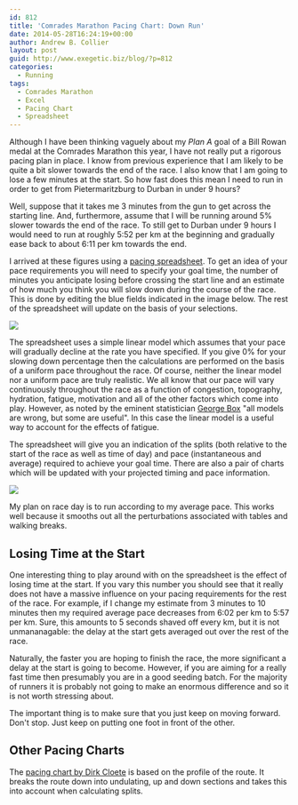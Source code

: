 ```yaml
---
id: 812
title: 'Comrades Marathon Pacing Chart: Down Run'
date: 2014-05-28T16:24:19+00:00
author: Andrew B. Collier
layout: post
guid: http://www.exegetic.biz/blog/?p=812
categories:
  - Running
tags:
  - Comrades Marathon
  - Excel
  - Pacing Chart
  - Spreadsheet
---
```

Although I have been thinking vaguely about my _Plan A_ goal of a Bill Rowan medal at the Comrades Marathon this year, I have not really put a rigorous pacing plan in place. I know from previous experience that I am likely to be quite a bit slower towards the end of the race. I also know that I am going to lose a few minutes at the start. So how fast does this mean I need to run in order to get from Pietermaritzburg to Durban in under 9 hours?

Well, suppose that it takes me 3 minutes from the gun to get across the starting line. And, furthermore, assume that I will be running around 5% slower towards the end of the race. To still get to Durban under 9 hours I would need to run at roughly 5:52 per km at the beginning and gradually ease back to about 6:11 per km towards the end.

I arrived at these figures using a [pacing spreadsheet](http://162.243.184.248/wp-content/uploads/2015/04/comrades-pacing.xlsx). To get an idea of your pace requirements you will need to specify your goal time, the number of minutes you anticipate losing before crossing the start line and an estimate of how much you think you will slow down during the course of the race. This is done by editing the blue fields indicated in the image below. The rest of the spreadsheet will update on the basis of your selections.

<img src="{{ site.baseurl }}/static/img/2014/05/pace-calc-1.png" >

The spreadsheet uses a simple linear model which assumes that your pace will gradually decline at the rate you have specified. If you give 0% for your slowing down percentage then the calculations are performed on the basis of a uniform pace throughout the race. Of course, neither the linear model nor a uniform pace are truly realistic. We all know that our pace will vary continuously throughout the race as a function of congestion, topography, hydration, fatigue, motivation and all of the other factors which come into play. However, as noted by the eminent statistician [George Box](https://en.wikipedia.org/wiki/George_E._P._Box "George Box") "all models are wrong, but some are useful". In this case the linear model is a useful way to account for the effects of fatigue.

The spreadsheet will give you an indication of the splits (both relative to the start of the race as well as time of day) and pace (instantaneous and average) required to achieve your goal time. There are also a pair of charts which will be updated with your projected timing and pace information.

<img src="{{ site.baseurl }}/static/img/2014/05/pace-calc-2.png" >

My plan on race day is to run according to my average pace. This works well because it smooths out all the perturbations associated with tables and walking breaks.

## Losing Time at the Start

One interesting thing to play around with on the spreadsheet is the effect of losing time at the start. If you vary this number you should see that it really does not have a massive influence on your pacing requirements for the rest of the race. For example, if I change my estimate from 3 minutes to 10 minutes then my required average pace decreases from 6:02 per km to 5:57 per km. Sure, this amounts to 5 seconds shaved off every km, but it is not unmananagable: the delay at the start gets averaged out over the rest of the race.

Naturally, the faster you are hoping to finish the race, the more significant a delay at the start is going to become. However, if you are aiming for a really fast time then presumably you are in a good seeding batch. For the majority of runners it is probably not going to make an enormous difference and so it is not worth stressing about.

The important thing is to make sure that you just keep on moving forward. Don't stop. Just keep on putting one foot in front of the other.

## Other Pacing Charts

The [pacing chart by Dirk Cloete](http://www.irenerunner.co.za/comrades.html) is based on the profile of the route. It breaks the route down into undulating, up and down sections and takes this into account when calculating splits.
